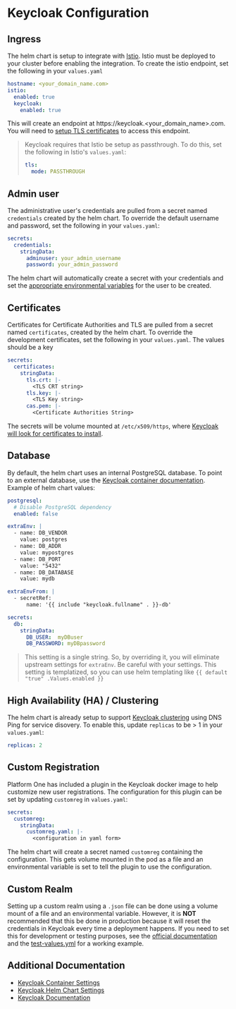 # Keycloak Configuration

## Ingress

The helm chart is setup to integrate with [Istio](https://istio.io).  Istio must be deployed to your cluster before enabling the integration.  To create the istio endpoint, set the following in your `values.yaml`

```yaml
hostname: <your_domain_name.com>
istio:
  enabled: true
  keycloak:
    enabled: true
```

This will create an endpoint at https://keycloak.<your_domain_name>.com.  You will need to [setup TLS certificates](#certificates) to access this endpoint.

> Keycloak requires that Istio be setup as passthrough.  To do this, set the following in Istio's `values.yaml`:
>
> ```yaml
> tls:
>   mode: PASSTHROUGH
> ```

## Admin user

The administrative user's credentials are pulled from a secret named `credentials` created by the helm chart.  To override the default username and password, set the following in your `values.yaml`:

```yaml
secrets:
  credentials:
    stringData:
      adminuser: your_admin_username
      password: your_admin_password
```

The helm chart will automatically create a secret with your credentials and set the [appropriate environmental variables](https://github.com/codecentric/helm-charts/tree/master/charts/keycloak#creating-a-keycloak-admin-user) for the user to be created.

## Certificates

Certificates for Certificate Authorities and TLS are pulled from a secret named `certificates`, created by the helm chart.  To override the development certificates, set the following in your `values.yaml`.  The values should be a key

```yaml
secrets:
  certificates:
    stringData:
      tls.crt: |-
        <TLS CRT string>
      tls.key: |-
        <TLS Key string>
      cas.pem: |-
        <Certificate Authorities String>
```

The secrets will be volume mounted at `/etc/x509/https`, where [Keycloak will look for certificates to install](https://github.com/keycloak/keycloak-containers/blob/master/server/README.md#setting-up-tlsssl).

## Database

By default, the helm chart uses an internal PostgreSQL database.  To point to an external database, use the [Keycloak container documentation](https://github.com/codecentric/helm-charts/tree/master/charts/keycloak#database-setup). Example of helm chart values:

```yaml
postgresql:
  # Disable PostgreSQL dependency
  enabled: false

extraEnv: |
  - name: DB_VENDOR
    value: postgres
  - name: DB_ADDR
    value: mypostgres
  - name: DB_PORT
    value: "5432"
  - name: DB_DATABASE
    value: mydb

extraEnvFrom: |
  - secretRef:
      name: '{{ include "keycloak.fullname" . }}-db'

secrets:
  db:
    stringData:
      DB_USER:  myDBuser
      DB_PASSWORD: myDBpassword
```

> This setting is a single string.  So, by overriding it, you will eliminate upstream settings for `extraEnv`.  Be careful with your settings.
> This setting is templatized, so you can use helm templating like `{{ default "true" .Values.enabled }}`

## High Availability (HA) / Clustering

The helm chart is already setup to support [Keycloak clustering](https://github.com/keycloak/keycloak-containers/blob/master/server/README.md#setting-up-tlsssl) using DNS Ping for service disovery.  To enable this, update `replicas` to be > 1 in your `values.yaml`:

```yaml
replicas: 2
```

## Custom Registration

Platform One has included a plugin in the Keycloak docker image to help customize new user registrations.  The configuration for this plugin can be set by updating `customreg` in `values.yaml`:

```yaml
secrets:
  customreg:
    stringData:
      customreg.yaml: |-
        <configuration in yaml form>
```

The helm chart will create a secret named `customreg` containing the configuration.  This gets volume mounted in the pod as a file and an environmental variable is set to tell the plugin to use the configuration.

## Custom Realm

Setting up a custom realm using a `.json` file can be done using a volume mount of a file and an environmental variable.  However, it is **NOT** recommended that this be done in production because it will reset the credentials in Keycloak every time a deployment happens.  If you need to set this for development or testing purposes, see the [official documentation](https://github.com/codecentric/helm-charts/tree/master/charts/keycloak#setting-a-custom-realm) and the [test-values.yml](../tests/test-values.yml) for a working example.

## Additional Documentation

- [Keycloak Container Settings](https://github.com/keycloak/keycloak-containers/blob/master/server/README.md)
- [Keycloak Helm Chart Settings](https://github.com/codecentric/helm-charts/tree/master/charts/keycloak#readme)
- [Keycloak Documentation](https://www.keycloak.org/documentation)